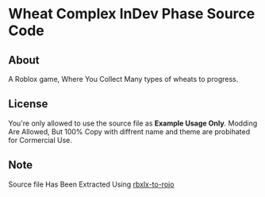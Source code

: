 # Wheat Complex InDev Phase Source Code

## About
A Roblox game, Where You Collect Many types of wheats to progress.

## License
You're only allowed to use the source file as **Example Usage Only**. Modding Are Allowed, But 100% Copy with diffrent name and theme are probihated for Cormercial Use.

## Note

Source file Has Been Extracted Using [rbxlx-to-rojo](https://github.com/rojo-rbx/rbxlx-to-rojo)
